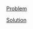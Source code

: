 [Problem](https://leetcode.com/problems/add-digits)

[Solution](https://leetcode.com/problems/add-digits/solutions/3473666/258-add-digits-simple-solution)

